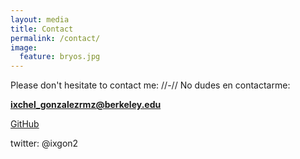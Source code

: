 ```yaml
---
layout: media
title: Contact
permalink: /contact/
image:
  feature: bryos.jpg
---
```


Please don't hesitate to contact me: 
//-//
No dudes en contactarme:

**ixchel_gonzalezrmz@berkeley.edu** 


[GitHub](https://github.com/ixchelgzlzr)


twitter: @ixgon2
